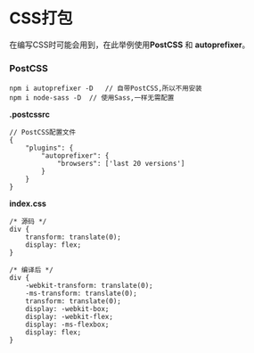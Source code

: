 # CSS打包
在编写CSS时可能会用到，在此举例使用**PostCSS** 和 **autoprefixer**。

### PostCSS  

	npm i autoprefixer -D	// 自带PostCSS,所以不用安装
	npm i node-sass -D	// 使用Sass,一样无需配置

**.postcssrc**

	// PostCSS配置文件
	{
	  	"plugins": {
	    	"autoprefixer": {
	      		"browsers": ['last 20 versions']
	    	}
	  	}
	}

**index.css**

	/* 源码 */
	div {
		transform: translate(0);
	  	display: flex; 
	}

	/* 编译后 */
	div {
		-webkit-transform: translate(0);
		-ms-transform: translate(0);
		transform: translate(0);
		display: -webkit-box;
		display: -webkit-flex;
		display: -ms-flexbox;
		display: flex; 	
	}